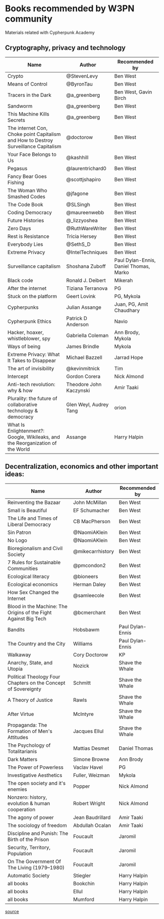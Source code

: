 # Books recommended by W3PN community
Materials related with Cypherpunk Academy

## Cryptography, privacy and technology

| Name  | Author | Recommended by |
| ------------- | ------------- |------------- |
| Crypto | @StevenLevy | Ben West |
| Means of Control | @ByronTau | Ben West |
| Tracers in the Dark | @a_greenberg | Ben West, Gavin Birch |
| Sandworm | @a_greenberg | Ben West |
| This Machine Kills Secrets | @a_greenberg | Ben West |
| The internet Con, Choke point Capitalism and How to Destroy Surveillance Capitalism | @doctorow | Ben West |
| Your Face Belongs to Us | @kashhill | Ben West |
| Pegasus | @laurentrichard0 | Ben West |
| Fancy Bear Goes Fishing | @scottjshapiro | Ben West |
| The Woman Who Smashed Codes | @jfagone | Ben West |
| The Code Book | @SLSingh | Ben West |
| Coding Democracy | @maureenwebb | Ben West |
| Future Histories | @_lizzyoshea | Ben West |
| Zero Days | @RuthWareWriter | Ben West |
| Rest is Resistance | Tricia Hersey | Ben West |
| Everybody Lies | @SethS_D | Ben West |
| Extreme Privacy | @IntelTechniques | Ben West |
| Surveillance capitalism | Shoshana Zuboff | Paul Dylan-Ennis, Daniel Thomas, Marko |
| Black code | Ronald J. Deibert | Mikerah |
| After the internet | Tiziana Terranova | PG |
| Stuck on the platform | Geert Lovink | PG, Mykola |
| Cypherpunks | Julian Assange | Juan, PG, Amit Chaudhary |
| Cypherpunk Ethics | Patrick D Anderson | Navio |
| Hacker, hoaxer, whistleblower, spy | Gabriella Coleman | Ann Brody, Mykola |
| Ways of being | James Brindle | Mykola |
| Extreme Privacy: What It Takes to Disappear | Michael Bazzell | Jarrad Hope |
| The art of invisibility | @kevinmitnick | Tim |
| Intercept | Gordon Corera | Nick Almond |
| Anti-tech revolution: why & how | Theodore John Kaczynski | Amir Taaki |
| Plurality: the future of collaborative technology & democracy | Glen Weyl, Audrey Tang | orion |
| What Is Enlightenment?: Google, Wikileaks, and the Reorganization of the World | Assange | Harry Halpin |

## Decentralization, economics and other important ideas:

| Name  | Author | Recommended by |
| ------------- | ------------- |------------- |
| Reinventing the Bazaar | John McMillan | Ben West |
| Small is Beautiful | EF Schumacher | Ben West |
| The Life and Times of Liberal Democracy | CB MacPherson | Ben West |
| Sin Patron | @NaomiAKlein | Ben West |
| No Logo | @NaomiAKlein | Ben West |
| Bioregionalism and Civil Society | @mikecarrhistory | Ben West |
| 7 Rules for Sustainable Communities | @pmcondon2 | Ben West |
| Ecological literacy | @bioneers | Ben West |
| Ecological economics | Herman Daley  | Ben West |
| How Sex Changed the Internet | @samleecole | Ben West |
| Blood in the Machine: The Origins of the Fight Against Big Tech | @bcmerchant | Ben West |
| Bandits | Hobsbawm | Paul Dylan-Ennis |
| The Country and the City | Williams | Paul Dylan-Ennis |
| Walkaway | Cory Doctorow | KP |
| Anarchy, State, and Utopia | Nozick | Shave the Whale |
| Political Theology Four Chapters on the Concept of Sovereignty | Schmitt | Shave the Whale |
| A Theory of Justice | Rawls | Shave the Whale |
| After Virtue | McIntyre | Shave the Whale |
| Propaganda: The Formation of Men's Attitudes | Jacques Ellul | Shave the Whale |
| The Psychology of Totalitarianis | Mattias Desmet | Daniel Thomas |
| Dark Matters | Simone Browne | Ann Brody |
| The Power of Powerless | Vaclav Havel | PG |
| Investigative Aesthetics | Fuller, Weizman | Mykola |
| The open society and it's enemies | Popper | Nick Almond |
| Nonzero: history, evolution & human cooperation | Robert Wright | Nick Almond |
| The agony of power | Jean Baudrillard | Amir Taaki |
| The sociology of freedom | Abdullah Ocalan | Amir Taaki |
| Discipline and Punish: The Birth of the Prison | Foucault | Jaromil |
| Security, Territory, Population | Foucault | Jaromil |
| On The Government Of The Living (1979–1980) | Foucault | Jaromil |
| Automatic Society | Stiegler | Harry Halpin |
| all books | Bookchin | Harry Halpin |
| all books | Ellul | Harry Halpin |
| all books | Mumford | Harry Halpin |

[source](https://x.com/web3privacy/status/1823293746038911453)
